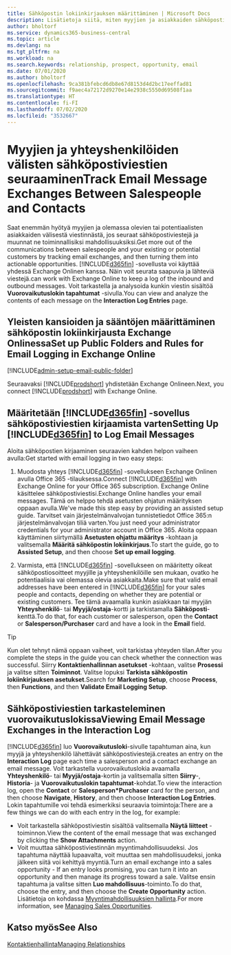 ```yaml
---
title: Sähköpostin lokiinkirjauksen määrittäminen | Microsoft Docs
description: Lisätietoja siitä, miten myyjien ja asiakkaiden sähköpostivuorovaikutukset voidaan muuttaa todellisiksi myyntimahdollisuuksiksi.
author: bholtorf
ms.service: dynamics365-business-central
ms.topic: article
ms.devlang: na
ms.tgt_pltfrm: na
ms.workload: na
ms.search.keywords: relationship, prospect, opportunity, email
ms.date: 07/01/2020
ms.author: bholtorf
ms.openlocfilehash: 9ca381bfebcd6db8e67d8153d4d2bc17eeffad81
ms.sourcegitcommit: f9aec4a72172d9270e14e2938c5550d69508f1aa
ms.translationtype: HT
ms.contentlocale: fi-FI
ms.lasthandoff: 07/02/2020
ms.locfileid: "3532667"
---
```

# <a name="track-email-message-exchanges-between-salespeople-and-contacts"></a><span data-ttu-id="db3fb-103">Myyjien ja yhteyshenkilöiden välisten sähköpostiviestien seuraaminen</span><span class="sxs-lookup"><span data-stu-id="db3fb-103">Track Email Message Exchanges Between Salespeople and Contacts</span></span>

<span data-ttu-id="db3fb-104">Saat enemmän hyötyä myyjien ja olemassa olevien tai potentiaalisten asiakkaiden välisestä viestinnästä, jos seuraat sähköpostiviestejä ja muunnat ne toiminnallisiksi mahdollisuuksiksi.</span><span class="sxs-lookup"><span data-stu-id="db3fb-104">Get more out of the communications between salespeople and your existing or potential customers by tracking email exchanges, and then turning them into actionable opportunities.</span></span> [!INCLUDE[d365fin](includes/d365fin_md.md)] <span data-ttu-id="db3fb-105">-sovellusta voi käyttää yhdessä Exchange Onlinen kanssa. Näin voit seurata saapuvia ja lähteviä viestejä.</span><span class="sxs-lookup"><span data-stu-id="db3fb-105">can work with Exchange Online to keep a log of the inbound and outbound messages.</span></span> <span data-ttu-id="db3fb-106">Voit tarkastella ja analysoida kunkin viestin sisältöä **Vuorovaikutuslokin tapahtumat** -sivulla.</span><span class="sxs-lookup"><span data-stu-id="db3fb-106">You can view and analyze the contents of each message on the **Interaction Log Entries** page.</span></span>

## <a name="set-up-public-folders-and-rules-for-email-logging-in-exchange-online"></a><span data-ttu-id="db3fb-107">Yleisten kansioiden ja sääntöjen määrittäminen sähköpostin lokiinkirjausta Exchange Onlinessa</span><span class="sxs-lookup"><span data-stu-id="db3fb-107">Set up Public Folders and Rules for Email Logging in Exchange Online</span></span>

[!INCLUDE[admin-setup-email-public-folder](includes/admin-setup-email-public-folder.md)]

<span data-ttu-id="db3fb-108">Seuraavaksi [!INCLUDE[prodshort](includes/prodshort.md)] yhdistetään Exchange Onlineen.</span><span class="sxs-lookup"><span data-stu-id="db3fb-108">Next, you connect [!INCLUDE[prodshort](includes/prodshort.md)] with Exchange Online.</span></span>

## <a name="setting-up-d365fin-to-log-email-messages"></a><span data-ttu-id="db3fb-109">Määritetään [!INCLUDE[d365fin](includes/d365fin_md.md)] -sovellus sähköpostiviestien kirjaamista varten</span><span class="sxs-lookup"><span data-stu-id="db3fb-109">Setting Up [!INCLUDE[d365fin](includes/d365fin_md.md)] to Log Email Messages</span></span>

<span data-ttu-id="db3fb-110">Aloita sähköpostien kirjaaminen seuraavien kahden helpon vaiheen avulla:</span><span class="sxs-lookup"><span data-stu-id="db3fb-110">Get started with email logging in two easy steps:</span></span>

1. <span data-ttu-id="db3fb-111">Muodosta yhteys [!INCLUDE[d365fin](includes/d365fin_md.md)] -sovellukseen Exchange Onlinen avulla Office 365 -tilauksessa.</span><span class="sxs-lookup"><span data-stu-id="db3fb-111">Connect [!INCLUDE[d365fin](includes/d365fin_md.md)] with Exchange Online for your Office 365 subscription.</span></span> <span data-ttu-id="db3fb-112">Exchange Online käsittelee sähköpostiviestisi.</span><span class="sxs-lookup"><span data-stu-id="db3fb-112">Exchange Online handles your email messages.</span></span> <span data-ttu-id="db3fb-113">Tämä on helppo tehdä asetusten ohjatun määrityksen oppaan avulla.</span><span class="sxs-lookup"><span data-stu-id="db3fb-113">We've made this step easy by providing an assisted setup guide.</span></span> <span data-ttu-id="db3fb-114">Tarvitset vain järjestelmänvalvojan tunnistetiedot Office 365:n järjestelmänvalvojan tiliä varten.</span><span class="sxs-lookup"><span data-stu-id="db3fb-114">You just need your administrator credentials for your administrator account in Office 365.</span></span> <span data-ttu-id="db3fb-115">Aloita oppaan käyttäminen siirtymällä **Asetusten ohjattu määritys** -kohtaan ja valitsemalla **Määritä sähköpostin lokiinkirjaus**.</span><span class="sxs-lookup"><span data-stu-id="db3fb-115">To start the guide, go to **Assisted Setup**, and then choose **Set up email logging**.</span></span>  

2. <span data-ttu-id="db3fb-116">Varmista, että [!INCLUDE[d365fin](includes/d365fin_md.md)] -sovellukseen on määritetty oikeat sähköpostiosoitteet myyjille ja yhteyshenkilöille sen mukaan, ovatko he potentiaalisia vai olemassa olevia asiakkaita.</span><span class="sxs-lookup"><span data-stu-id="db3fb-116">Make sure that valid email addresses have been entered in [!INCLUDE[d365fin](includes/d365fin_md.md)] for your sales people and contacts, depending on whether they are potential or existing customers.</span></span> <span data-ttu-id="db3fb-117">Tee tämä avaamalla kunkin asiakkaan tai myyjän **Yhteyshenkilö**- tai **Myyjä/ostaja**-kortti ja tarkistamalla **Sähköposti**-kenttä.</span><span class="sxs-lookup"><span data-stu-id="db3fb-117">To do that, for each customer or salesperson, open the **Contact** or **Salesperson/Purchaser** card and have a look in the **Email** field.</span></span>

> [!Tip]
> <span data-ttu-id="db3fb-118">Kun olet tehnyt nämä oppaan vaiheet, voit tarkistaa yhteyden tilan.</span><span class="sxs-lookup"><span data-stu-id="db3fb-118">After you complete the steps in the guide you can check whether the connection was successful.</span></span> <span data-ttu-id="db3fb-119">Siirry **Kontaktienhallinnan asetukset** -kohtaan, valitse **Prosessi** ja valitse sitten **Toiminnot**. Valitse lopuksi **Tarkista sähköpostin lokiinkirjauksen asetukset**.</span><span class="sxs-lookup"><span data-stu-id="db3fb-119">Search for **Marketing Setup**, choose **Process**, then **Functions**, and then **Validate Email Logging Setup**.</span></span>

## <a name="viewing-email-message-exchanges-in-the-interaction-log"></a><span data-ttu-id="db3fb-120">Sähköpostiviestien tarkasteleminen vuorovaikutuslokissa</span><span class="sxs-lookup"><span data-stu-id="db3fb-120">Viewing Email Message Exchanges in the Interaction Log</span></span>

[!INCLUDE[d365fin](includes/d365fin_md.md)] <span data-ttu-id="db3fb-121">luo **Vuorovaikutusloki**-sivulle tapahtuman aina, kun myyjä ja yhteyshenkilö lähettävät sähköpostiviestejä.</span><span class="sxs-lookup"><span data-stu-id="db3fb-121">creates an entry on the **Interaction Log** page each time a salesperson and a contact exchange an email message.</span></span> <span data-ttu-id="db3fb-122">Voit tarkastella vuorovaikutuslokia avaamalla **Yhteyshenkilö**- tai **Myyjä/ostaja**-kortin ja valitsemalla sitten **Siirry**-, **Historia**- ja **Vuorovaikutuslokin tapahtumat**-kohdat.</span><span class="sxs-lookup"><span data-stu-id="db3fb-122">To view the interaction log, open the **Contact** or **Salesperson\*Purchaser** card for the person, and then choose **Navigate**, **History**, and then choose **Interaction Log Entries**.</span></span> <span data-ttu-id="db3fb-123">Lokin tapahtumille voi tehdä esimerkiksi seuraavia toimintoja:</span><span class="sxs-lookup"><span data-stu-id="db3fb-123">There are a few things we can do with each entry in the log, for example:</span></span>

- <span data-ttu-id="db3fb-124">Voit tarkastella sähköpostiviestin sisältöä valitsemalla **Näytä liitteet** -toiminnon.</span><span class="sxs-lookup"><span data-stu-id="db3fb-124">View the content of the email message that was exchanged by clicking the **Show Attachments** action.</span></span>
- <span data-ttu-id="db3fb-125">Voit muuttaa sähköpostiviestinnän myyntimahdollisuudeksi. Jos tapahtuma näyttää lupaavalta, voit muuttaa sen mahdollisuudeksi, jonka jälkeen siitä voi kehittyä myyntiä.</span><span class="sxs-lookup"><span data-stu-id="db3fb-125">Turn an email exchange into a sales opportunity - If an entry looks promising, you can turn it into an opportunity and then manage its progress toward a sale.</span></span> <span data-ttu-id="db3fb-126">Valitse ensin tapahtuma ja valitse sitten **Luo mahdollisuus**-toiminto.</span><span class="sxs-lookup"><span data-stu-id="db3fb-126">To do that, choose the entry, and then choose the **Create Opportunity** action.</span></span> <span data-ttu-id="db3fb-127">Lisätietoja on kohdassa [Myyntimahdollisuuksien hallinta](marketing-manage-sales-opportunities.md).</span><span class="sxs-lookup"><span data-stu-id="db3fb-127">For more information, see [Managing Sales Opportunities](marketing-manage-sales-opportunities.md).</span></span>

## <a name="see-also"></a><span data-ttu-id="db3fb-128">Katso myös</span><span class="sxs-lookup"><span data-stu-id="db3fb-128">See Also</span></span>
[<span data-ttu-id="db3fb-129">Kontaktienhallinta</span><span class="sxs-lookup"><span data-stu-id="db3fb-129">Managing Relationships</span></span>](marketing-relationship-management.md)

